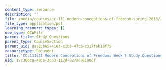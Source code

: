 ```yaml
---
content_type: resource
description: ''
file: /media/courses/cc-111-modern-conceptions-of-freedom-spring-2013/17c36bca40ce3db3117d627a6961a06f_MITCC_111F12_Week7Ques.pdf
file_type: application/pdf
learning_resource_types: []
ocw_type: OCWFile
parent_title: Study Questions
parent_type: CourseSection
parent_uid: daa2ba65-4163-c1b8-47d5-c317f6b1af75
resourcetype: Document
title: 'CC.111s13 Modern Conceptions of Freedom: Week 7 Study Questions'
uid: 17c36bca-40ce-3db3-117d-627a6961a06f
---
```

